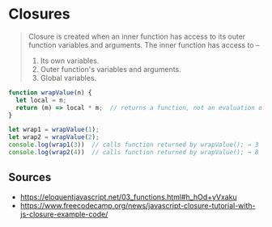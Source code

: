 Closures
========

> Closure is created when an inner function has access to its outer function variables and arguments. The inner function has access to –
> 1. Its own variables.
> 2. Outer function's variables and arguments.
> 3. Global variables.


```javascript
function wrapValue(n) {
  let local = n;
  return (m) => local * m;  // returns a function, not an evaluation of n * m
}

let wrap1 = wrapValue(1);
let wrap2 = wrapValue(2);
console.log(wrap1(3))  // calls function returned by wrapValue(); → 3
console.log(wrap2(4))  // calls function returned by wrapValue(); → 8
```

Sources
-------

- https://eloquentjavascript.net/03_functions.html#h_hOd+yVxaku
- https://www.freecodecamp.org/news/javascript-closure-tutorial-with-js-closure-example-code/
